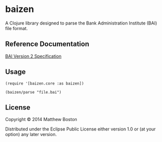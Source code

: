 # baizen

A Clojure library designed to parse the Bank Administration Institute (BAI) file format.

## Reference Documentation

[BAI Version 2 Specification](http://www.bai.org/Libraries/Site-General-Downloads/Cash_Management_2005.sflb.ashx)

## Usage

```
(require '[baizen.core :as baizen])

(baizen/parse "file.bai")
```

## License

Copyright © 2014 Matthew Boston

Distributed under the Eclipse Public License either version 1.0 or (at
your option) any later version.
